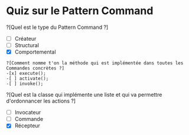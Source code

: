 # Quiz sur le Pattern Command

?[Quel est le type du Pattern Command ?]
-[ ] Créateur
-[ ] Structural
-[x] Comportemental
```
?[Comment nomme t'on la méthode qui est implémentée dans toutes les Commandes concrètes ?]
-[x] execute();
-[ ] activate();
-[ ] invoke();
```
?[Quel est la classe qui implémente une liste et qui va permettre d'ordonnancer les actions ?]
-[ ] Invocateur
-[ ] Commande
-[x] Récepteur
```